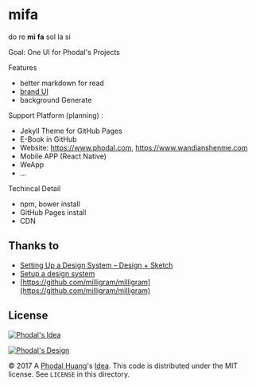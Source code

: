 # mifa

do re **mi** **fa** sol la si

Goal: One UI for Phodal's Projects

Features

 - better markdown for read
 - [brand UI](https://github.com/phodal/brand)
 - background Generate

Support Platform (planning) :

 - Jekyll Theme for GitHub Pages
 - E-Book in GitHub
 - Website: https://www.phodal.com, https://www.wandianshenme.com
 - Mobile APP (React Native)
 - WeApp
 - ...

Techincal Detail

 - npm, bower install
 - GitHub Pages install
 - CDN

Thanks to
---

 - [Setting Up a Design System – Design + Sketch](https://medium.com/sketch-app-sources/setting-up-a-design-system-8729510def93) 
 - [Setup a design system](https://blog.prototypr.io/design-system-ac88c6740f53)
 - [https://github.com/milligram/milligram](https://github.com/milligram/milligram)

License
---

[![Phodal's Idea](http://brand.phodal.com/shields/idea-small.svg)](http://ideas.phodal.com/)

[![Phodal's Design](http://brand.phodal.com/shields/design-small.svg)](https://www.phodal.com/)

© 2017 A [Phodal Huang](https://www.phodal.com)'s [Idea](http://github.com/phodal/ideas).  This code is distributed under the MIT license. See `LICENSE` in this directory.

